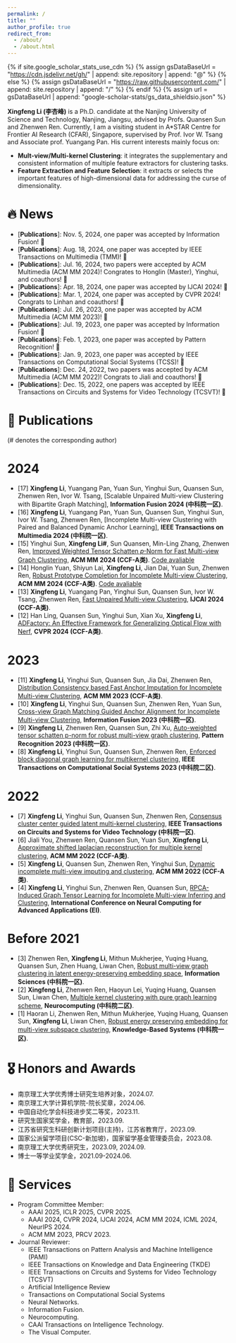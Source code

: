 ```yaml
---
permalink: /
title: "" 
author_profile: true
redirect_from: 
  - /about/
  - /about.html
---
```


{% if site.google_scholar_stats_use_cdn %}
{% assign gsDataBaseUrl = "https://cdn.jsdelivr.net/gh/" | append: site.repository | append: "@" %}
{% else %}
{% assign gsDataBaseUrl = "https://raw.githubusercontent.com/" | append: site.repository | append: "/" %}
{% endif %}
{% assign url = gsDataBaseUrl | append: "google-scholar-stats/gs_data_shieldsio.json" %}

<span class='anchor' id='about-me'></span>

**Xingfeng Li (李杏峰)**  is a Ph.D. candidate at the Nanjing University of Science and Technology, Nanjing, Jiangsu, advised by Profs. Quansen Sun and Zhenwen Ren. Currently, I am a visiting student in A*STAR Centre for Frontier AI Research (CFAR), Singapore, supervised by Prof. Ivor W. Tsang and Associate prof. Yuangang Pan. His current interests mainly focus on:
- **Mult-view/Multi-kernel Clustering**: it integrates the supplementary and consistent information of multiple feature extractors for clustering tasks.
- **Feature Extraction and Feature Selection**: it extracts or selects the important features of high-dimensional data for addressing the curse of dimensionality.

# 🔥 News
- \[**Publications**\]: Nov. 5, 2024, one paper was accepted by Information Fusion! 🎉
- \[**Publications**\]: Aug. 18, 2024, one paper was accepted by IEEE Transactions on Multimedia (TMM)! 🎉
- \[**Publications**\]: Jul. 16, 2024, two papers were accepted by ACM Multimedia (ACM MM 2024)! Congrates to Honglin (Master), Yinghui, and coauthors! 🎉
- \[**Publications**\]: Apr. 18, 2024, one paper was accepted by IJCAI 2024! 🎉
- \[**Publications**\]: Mar. 1, 2024, one paper was accepted by CVPR 2024! Congrats to Linhan and coauthors! 🎉
- \[**Publications**\]: Jul. 26, 2023, one paper was accepted by ACM Multimedia (ACM MM 2023)! 🎉
- \[**Publications**\]: Jul. 19, 2023, one paper was accepted by Information Fusion! 🎉
- \[**Publications**\]: Feb. 1, 2023, one paper was accepted by Pattern Recognition! 🎉
- \[**Publications**\]: Jan. 9, 2023, one paper was accepted by IEEE Transactions on Computational Social Systems (TCSS)! 🎉
- \[**Publications**\]: Dec. 24, 2022, two papers was accepted by ACM Multimedia (ACM MM 2022)! Congrats to Jiali and coauthors! 🎉
- \[**Publications**\]: Dec. 15, 2022, one papers was accepted by IEEE Transactions on Circuits and Systems for Video Technology (TCSVT)! 🎉


# 📝 Publications 
(# denotes the corresponding author)
# 2024
- [17] **Xingfeng Li**, Yuangang Pan, Yuan Sun, Yinghui Sun,  Quansen Sun, Zhenwen Ren, Ivor W. Tsang, [Scalable Unpaired Multi-view Clustering with Bipartite Graph Matching], **Information Fusion 2024 (中科院一区)**.
- [16] **Xingfeng Li**, Yuangang Pan, Yuan Sun, Quansen Sun, Yinghui Sun, Ivor W. Tsang, Zhenwen Ren, [Incomplete Multi-view Clustering with Paired and Balanced Dynamic Anchor Learning], **IEEE Transactions on Multimedia 2024 (中科院一区)**.
- [15] Yinghui Sun, **Xingfeng Li#**, Sun Quansen, Min-Ling Zhang, Zhenwen Ren, [Improved Weighted Tensor Schatten 𝑝-Norm for Fast Multi-view Graph Clustering](https://openreview.net/pdf?id=qQph6GscZZ), **ACM MM 2024 (CCF-A类)**. [Code avaliable](https://github.com/lee-xingfeng/IWTSN) 
- [14] Honglin Yuan, Shiyun Lai, **Xingfeng Li**, Jian Dai, Yuan Sun, Zhenwen Ren, [Robust Prototype Completion for Incomplete Multi-view Clustering](https://openreview.net/pdf?id=4BrIZo3Ave), **ACM MM 2024 (CCF-A类)**. [Code avaliable](https://github.com/hl-yuan/RPCIC)
- [13] **Xingfeng Li**, Yuangang Pan, Yinghui Sun, Quansen Sun, Ivor W. Tsang, Zhenwen Ren, [Fast Unpaired Multi-view Clustering](https://www.ijcai.org/proceedings/2024/0496.pdf), **IJCAI 2024 (CCF-A类)**.
- [12] Han Ling, Quansen Sun, Yinghui Sun, Xian Xu, **Xingfeng Li**, [ADFactory: An Effective Framework for Generalizing Optical Flow with Nerf](https://openaccess.thecvf.com/content/CVPR2024/papers/Ling_ADFactory_An_Effective_Framework_for_Generalizing_Optical_Flow_with_NeRF_CVPR_2024_paper.pdf), **CVPR 2024 (CCF-A类)**. 

  
# 2023
- [11] **Xingfeng Li**, Yinghui Sun, Quansen Sun, Jia Dai, Zhenwen Ren, [Distribution Consistency based Fast Anchor Imputation for Incomplete Multi-view Clustering](https://dl.acm.org/doi/abs/10.1145/3581783.3612483), **ACM MM 2023 (CCF-A类)**. 
- [10] **Xingfeng Li**, Yinghui Sun, Quansen Sun, Zhenwen Ren, Yuan Sun, [Cross-view Graph Matching Guided Anchor Alignment for Incomplete Multi-view Clustering](https://www.sciencedirect.com/science/article/abs/pii/S1566253523002579), **Information Fusion 2023 (中科院一区)**.
- [9] **Xingfeng Li**, Zhenwen Ren, Quansen Sun, Zhi Xu, [Auto-weighted tensor schatten p-norm for robust multi-view graph clustering](https://www.sciencedirect.com/science/article/abs/pii/S0031320322005635), **Pattern Recognition 2023 (中科院一区)**.
- [8] **Xingfeng Li**, Yinghui Sun, Quansen Sun, Zhenwen Ren, [Enforced block diagonal graph learning for multikernel clustering](https://ieeexplore.ieee.org/abstract/document/10012408), **IEEE Transactions on Computational Social Systems 2023 (中科院二区)**.

# 2022
- [7] **Xingfeng Li**, Yinghui Sun, Quansen Sun, Zhenwen Ren, [Consensus cluster center guided latent multi-kernel clustering](https://ieeexplore.ieee.org/abstract/document/9987521), **IEEE Transactions on Circuits and Systems for Video Technology (中科院一区)**.
- [6] Jiali You, Zhenwen Ren, Quansen Sun, Yuan Sun, **Xingfeng Li**, [Approximate shifted laplacian reconstruction for multiple kernel clustering](https://dl.acm.org/doi/abs/10.1145/3503161.3548307), **ACM MM 2022 (CCF-A类)**. 
- [5] **Xingfeng Li**, Quansen Sun, Zhenwen Ren, Yinghui Sun, [Dynamic incomplete multi-view imputing and clustering](https://dl.acm.org/doi/abs/10.1145/3503161.3548245), **ACM MM 2022 (CCF-A类)**. 
- [4] **Xingfeng Li**, Yinghui Sun, Zhenwen Ren, Quansen Sun, [RPCA-Induced Graph Tensor Learning for Incomplete Multi-view Inferring and Clustering](https://link.springer.com/chapter/10.1007/978-981-19-6142-7_7), **International Conference on Neural Computing for Advanced Applications (EI)**.

# Before 2021
- [3] Zhenwen Ren, **Xingfeng Li**, Mithun Mukherjee, Yuqing Huang, Quansen Sun, Zhen Huang, Liwan Chen, [Robust multi-view graph clustering in latent energy-preserving embedding space](https://www.sciencedirect.com/science/article/abs/pii/S0950705120306183), **Information Sciences (中科院一区)**.
- [2] **Xingfeng Li**, Zhenwen Ren, Haoyun Lei, Yuqing Huang, Quansen Sun, Liwan Chen, [Multiple kernel clustering with pure graph learning scheme](https://www.sciencedirect.com/science/article/abs/pii/S0925231220316271), **Neurocomputing (中科院二区)**.
- [1] Haoran Li, Zhenwen Ren, Mithun Mukherjee, Yuqing Huang, Quansen Sun, **Xingfeng Li**, Liwan Chen, [Robust energy preserving embedding for multi-view subspace clustering](https://www.sciencedirect.com/science/article/abs/pii/S0950705120306183), **Knowledge-Based Systems (中科院一区)**.



# 🎖 Honors and Awards
- 南京理工大学优秀博士研究生培养对象，2024.07.
- 南京理工大学计算机学院-院长奖章，2024.06.
- 中国自动化学会科技进步奖二等奖，2023.11.
- 研究生国家奖学金，教育部，2023.09.
- 江苏省研究生科研创新计划项目(主持)，江苏省教育厅，2023.09.
- 国家公派留学项目(CSC-新加坡)，国家留学基金管理委员会，2023.08.
- 南京理工大学优秀研究生，2023.09, 2024.09.
- 博士一等学业奖学金，2021.09-2024.06.




# 🙋 Services 
- Program Committee Member:
    - AAAI 2025, ICLR 2025, CVPR 2025.
    - AAAI 2024, CVPR 2024, IJCAI 2024, ACM MM 2024, ICML 2024, NeurIPS 2024.
    - ACM MM 2023, PRCV 2023.
- Journal Reviewer:
    - IEEE Transactions on Pattern Analysis and Machine Intelligence (PAMI)
    - IEEE Transactions on Knowledge and Data Engineering (TKDE)
    - IEEE Transactions on Circuits and Systems for Video Technology (TCSVT)
    - Artificial Intelligence Review
    - Transactions on Computational Social Systems
    - Neural Networks.
    - Information Fusion.
    - Neurocomputing.
    - CAAI Transactions on Intelligence Technology.
    - The Visual Computer.


